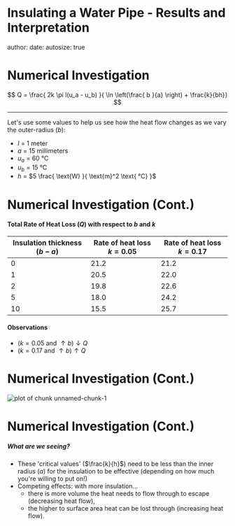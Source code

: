 Insulating a Water Pipe - Results and Interpretation
========================================================
author: 
date: 
autosize: true

Numerical Investigation
========================================================

$$
Q = \frac{ 2k \pi l(u_a - u_b) }{ \ln \left(\frac{ b }{a} \right) + \frac{k}{bh}}
$$

***

Let's use some values to help us see how the heat flow changes as we vary the outer-radius ($b$):  
 - $l$ = $1 \text{ meter}$  
 - $a$ = $15 \text{ millimeters}$
 - $u_a$ = $60 \text{ °C}$  
 - $u_b$ = $15 \text{ °C}$  
 - $h$ = $5 \frac{ \text{W} }{ \text{m}^2 \text{ °C} }$

Numerical Investigation (Cont.)
========================================================

#### Total Rate of Heat Loss ($Q$) with respect to $b$ and $k$
Insulation thickness $(b-a)$ | Rate of heat loss $k = 0.05$ | Rate of heat loss $k = 0.17$  
------------ | ------------- | ------------- 
$0$ | $21.2$ | $21.2$ 
$1$ | $20.5$ | $22.0$
$2$ | $19.8$ | $22.6$
$5$ | $18.0$ | $24.2$
$10$ | $15.5$ | $25.7$  

#### Observations
 - $(k=0.05 \text{ and }  \uparrow b) \downarrow Q$  
 - $(k=0.17 \text{ and }  \uparrow b) \uparrow Q$

Numerical Investigation (Cont.)
========================================================

![plot of chunk unnamed-chunk-1](ch11.4JohnsonClayton-figure/unnamed-chunk-1-1.png)

Numerical Investigation (Cont.)
========================================================

##### What are we seeing?  
 - These 'critical values' ($\frac{k}{h}$) need to be less than the inner radius ($a$) for the insulation to be effective (depending on how much you're willing to put on!)  
 - Competing effects: with more insulation...
   - there is more volume the heat needs to flow through to escape (decreasing heat flow),
   - the higher to surface area heat can be lost through (increasing heat flow).
